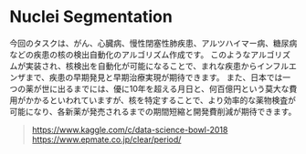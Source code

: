 # Nuclei Segmentation

今回のタスクは、がん、心臓病、慢性閉塞性肺疾患、アルツハイマー病、糖尿病などの疾患の核の検出自動化のアルゴリズム作成です。
このようなアルゴリズムが実装され、核検出を自動化が可能になることで、まれな疾患からインフルエンザまで、疾患の早期発見と早期治療実現が期待できます。
また、日本では一つの薬が世に出るまでには、優に10年を超える月日と、何百億円という莫大な費用がかかるといわれていますが、核を特定することで、より効率的な薬物検査が可能になり、各新薬が発売されるまでの期間短縮と開発費削減が期待できます。
>https://www.kaggle.com/c/data-science-bowl-2018
>https://www.epmate.co.jp/clear/period/
